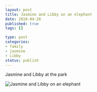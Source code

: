 ```yaml
--- 
layout: post
title: Jasmine and Libby on an elephant
date: 2010-04-28
published: true
tags: []

type: post
categories: 
- family
- jasmine
- Libby
status: publish
---
```

Jasmine and Libby at the park 

![Jasmine and Libby on an elephant](http://media.eick.us/2010/04/photo.jpg)
